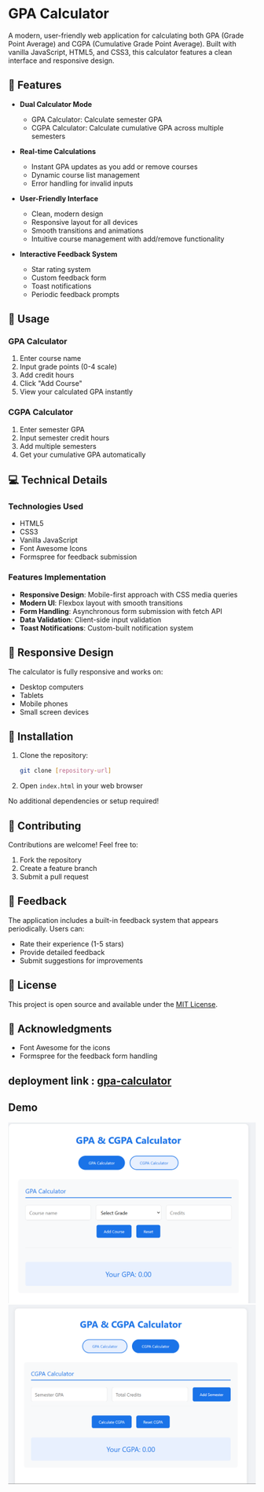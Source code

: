 # GPA Calculator

A modern, user-friendly web application for calculating both GPA (Grade Point Average) and CGPA (Cumulative Grade Point Average). Built with vanilla JavaScript, HTML5, and CSS3, this calculator features a clean interface and responsive design.

## 🌟 Features

- **Dual Calculator Mode**
  - GPA Calculator: Calculate semester GPA
  - CGPA Calculator: Calculate cumulative GPA across multiple semesters

- **Real-time Calculations**
  - Instant GPA updates as you add or remove courses
  - Dynamic course list management
  - Error handling for invalid inputs

- **User-Friendly Interface**
  - Clean, modern design
  - Responsive layout for all devices
  - Smooth transitions and animations
  - Intuitive course management with add/remove functionality

- **Interactive Feedback System**
  - Star rating system
  - Custom feedback form
  - Toast notifications
  - Periodic feedback prompts

## 🚀 Usage

### GPA Calculator
1. Enter course name
2. Input grade points (0-4 scale)
3. Add credit hours
4. Click "Add Course"
5. View your calculated GPA instantly

### CGPA Calculator
1. Enter semester GPA
2. Input semester credit hours
3. Add multiple semesters
4. Get your cumulative GPA automatically

## 💻 Technical Details

### Technologies Used
- HTML5
- CSS3
- Vanilla JavaScript
- Font Awesome Icons
- Formspree for feedback submission

### Features Implementation
- **Responsive Design**: Mobile-first approach with CSS media queries
- **Modern UI**: Flexbox layout with smooth transitions
- **Form Handling**: Asynchronous form submission with fetch API
- **Data Validation**: Client-side input validation
- **Toast Notifications**: Custom-built notification system

## 📱 Responsive Design
The calculator is fully responsive and works on:
- Desktop computers
- Tablets
- Mobile phones
- Small screen devices

## 🔧 Installation

1. Clone the repository:
   ```bash
   git clone [repository-url]
   ```

2. Open `index.html` in your web browser

No additional dependencies or setup required!

## 🤝 Contributing

Contributions are welcome! Feel free to:
1. Fork the repository
2. Create a feature branch
3. Submit a pull request

## 📝 Feedback

The application includes a built-in feedback system that appears periodically. Users can:
- Rate their experience (1-5 stars)
- Provide detailed feedback
- Submit suggestions for improvements

## 📄 License

This project is open source and available under the [MIT License](LICENSE).

## 🙏 Acknowledgments

- Font Awesome for the icons
- Formspree for the feedback form handling

## deployment link : [gpa-calculator](https://vivekannad.github.io/GPAcalculator/)

## Demo
![picture](<Screenshot 2025-01-28 205423.png>)
![picture](<Screenshot 2025-01-28 205439.png>)
